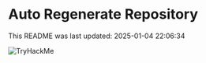 # Auto Regenerate Repository

This README was last updated: 2025-01-04 22:06:34

 ![TryHackMe](https://tryhackme.com/badge/533634)